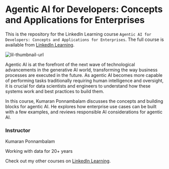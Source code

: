 # Agentic AI for Developers: Concepts and Applications for Enterprises
This is the repository for the LinkedIn Learning course `Agentic AI for Developers: Concepts and Applications for Enterprises`. The full course is available from [LinkedIn Learning][lil-course-url].

![lil-thumbnail-url]

Agentic AI is at the forefront of the next wave of technological advancements in the generative AI world, transforming the way business processes are executed in the future. As agentic AI becomes more capable of performing tasks traditionally requiring human intelligence and oversight, it is crucial for data scientists and engineers to understand how these systems work and best practices to build them.
 
In this course, Kumaran Ponnambalam discusses the concepts and building blocks for agentic AI. He explores how enterprise use cases can be built with a few examples, and reviews responsible AI considerations for agentic AI.

### Instructor

Kumaran Ponnambalam

Working with data for 20+ years

                            
Check out my other courses on [LinkedIn Learning](https://www.linkedin.com/learning/instructors/kumaran-ponnambalam?u=104).

[0]: # (Replace these placeholder URLs with actual course URLs)

[lil-course-url]: https://www.linkedin.com/learning/agentic-ai-for-developers-concepts-and-applications-for-enterprises
[lil-thumbnail-url]: https://media.licdn.com/dms/image/v2/D4E0DAQEBw4agpZbUtw/learning-public-crop_675_1200/learning-public-crop_675_1200/0/1725478477873?e=2147483647&v=beta&t=MdcYRMgw3x5JKl_fy-GUL5osxScCaKLtRkTQoBpNYSQ

